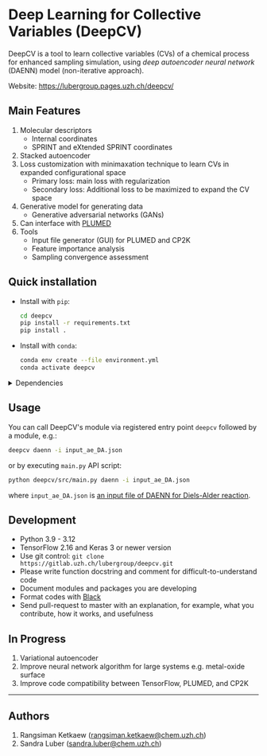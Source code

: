 # Deep Learning for Collective Variables (DeepCV)

DeepCV is a tool to learn collective variables (CVs) of a chemical process for enhanced sampling simulation, using *deep autoencoder neural network* (DAENN) model (non-iterative approach).

Website: https://lubergroup.pages.uzh.ch/deepcv/

## Main Features

1. Molecular descriptors
   - Internal coordinates
   - SPRINT and eXtended SPRINT coordinates
2. Stacked autoencoder
3. Loss customization with minimaxation technique to learn CVs in expanded configurational space
   - Primary loss: main loss with regularization
   - Secondary loss: Additional loss to be maximized to expand the CV space
4. Generative model for generating data
   - Generative adversarial networks (GANs)
5. Can interface with [PLUMED](https://www.plumed.org/)
6. Tools
   - Input file generator (GUI) for PLUMED and CP2K
   - Feature importance analysis
   - Sampling convergence assessment

## Quick installation

- Install with `pip`:
  ```sh
  cd deepcv
  pip install -r requirements.txt
  pip install .
  ```

- Install with `conda`:
  ```sh
  conda env create --file environment.yml
  conda activate deepcv
  ```

<details>
<summary>Dependencies</summary>

Install dependencies (packages required by DeepCV) separately (recommended for the developers)

  - All dependencies are listed in [requirements.txt](./requirements.txt)
  - DeepCV C++ makes use of JSON parser: https://github.com/nlohmann/json
</details>

## Usage

You can call DeepCV's module via registered entry point `deepcv` followed by a module, e.g.:

```sh
deepcv daenn -i input_ae_DA.json
```

or by executing `main.py` API script:

```sh
python deepcv/src/main.py daenn -i input_ae_DA.json
```

where `input_ae_DA.json` is [an input file of DAENN for Diels-Alder reaction](input/input_ae_DA.json).

## Development

- Python 3.9 - 3.12
- TensorFlow 2.16 and Keras 3 or newer version
- Use git control: `git clone https://gitlab.uzh.ch/lubergroup/deepcv.git`
- Please write function docstring and comment for difficult-to-understand code
- Document modules and packages you are developing
- Format codes with [Black](https://github.com/psf/black)
- Send pull-request to master with an explanation, for example, what you contribute, how it works, and usefulness

## In Progress

1. Variational autoencoder
2. Improve neural network algorithm for large systems e.g. metal-oxide surface
3. Improve code compatibility between TensorFlow, PLUMED, and CP2K

---

## Authors

1. Rangsiman Ketkaew (rangsiman.ketkaew@chem.uzh.ch)
2. Sandra Luber (sandra.luber@chem.uzh.ch)

